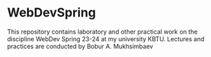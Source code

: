 # WebDevSpring

This repository contains laboratory and other practical work on the discipline WebDev Spring 23-24 at my university KBTU. 
Lectures and practices are conducted by Bobur A. Mukhsimbaev
